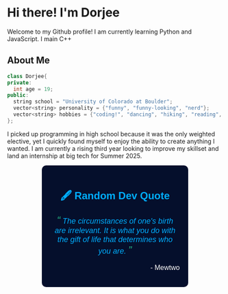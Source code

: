 # Hi there! I'm Dorjee

Welcome to my Github profile! I am currently learning Python and JavaScript. I main C++

## About Me
```cpp
class Dorjee{
private:
  int age = 19;
public:
  string school = "University of Colorado at Boulder";
  vector<string> personality = {"funny", "funny-looking", "nerd"};
  vector<string> hobbies = {"coding!", "dancing", "hiking", "reading", "anime", "music", "exercise"};
};
```
I picked up programming in high school because it was the only weighted elective, yet I quickly found myself to enjoy the ability to create anything I wanted. I am currently a rising third year looking to improve my skillset and land an internship at big tech for Summer 2025. 

<div align="center";>
  <div style="background-color: #050F2C; color: #00ADFE; padding: 20px; border-radius: 10px; width: 60%; max-width: 600px; text-align: center;">
    <h2 style="font-family: 'Poppins', Arial, sans-serif; font-size: 24px;">🖋️ Random Dev Quote</h2>
    <p style="font-family: 'Poppins', Arial, sans-serif; font-style: italic; font-size: 18px; color: #00ADFE;">
      <span style="font-size: 24px; color: #26BB85;">“</span>
        The circumstances of one's birth are irrelevant. It is what you do with the gift of life that determines who you are.
      <span style="font-size: 24px; color: #26BB85;">”</span>
    </p>
    <p style="font-family: 'Poppins', Arial, sans-serif; font-size: 16px; color: #FEFEFE; text-align: right;">
      - Mewtwo
    </p>
  </div>
</div>


<!--
**dorjeezzz/dorjeezzz** is a ✨ _special_ ✨ repository because its `README.md` (this file) appears on your GitHub profile.

Here are some ideas to get you started:

- 🔭 I’m currently working on ...
- 🌱 I’m currently learning ...
- 👯 I’m looking to collaborate on ...
- 🤔 I’m looking for help with ...
- 💬 Ask me about ...
- 📫 How to reach me: ...
- 😄 Pronouns: ...
- ⚡ Fun fact: ...
-->
